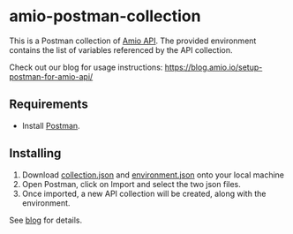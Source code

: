 # amio-postman-collection
This is a Postman collection of [Amio API](https://docs.amio.io/docs/amio-introduction).  The provided environment contains the list of variables referenced by the API collection.

Check out our blog for usage instructions:
https://blog.amio.io/setup-postman-for-amio-api/

## Requirements

- Install [Postman](https://www.getpostman.com/).

## Installing

1) Download [collection.json](https://raw.githubusercontent.com/amio-io/amio-postman-collection/master/collection.json) and [environment.json](https://raw.githubusercontent.com/amio-io/amio-postman-collection/master/environment.json) onto your local machine
2) Open Postman, click on Import and select the two json files.
3) Once imported, a new API collection will be created, along with the environment.

See [blog](https://blog.amio.io/setup-postman-for-amio-api/) for details.